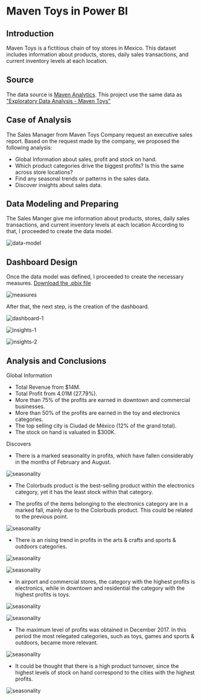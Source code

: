 # Maven Toys in Power BI #

## Introduction ##
Maven Toys is a fictitious chain of toy stores in Mexico. This dataset includes information about products, stores, daily sales transactions, and current inventory levels at each location. 

## Source ##
The data source is [Maven Analytics]( https://www.mavenanalytics.io/data-playground).
This project use the same data as ["Exploratory Data Analysis - Maven Toys"](https://github.com/morales-francisco/SQL-Projects/tree/main/ToysMaven)

## Case of Analysis ##

The Sales Manager from Maven Toys Company request an executive sales report.
Based on the request made by the company, we proposed the following analysis:
- Global Information about sales, profit and stock on hand.
- Which product categories drive the biggest profits? Is this the same across store locations?
- Find any seasonal trends or patterns in the sales data.
- Discover insights about sales data.

## Data Modeling and Preparing ##

The Sales Manger give me information about products, stores, daily sales transactions, and current inventory levels at each location
According to that, I proceeded to create the data model.

![data-model](Images/data-model.png)

## Dashboard Design ##

Once the data model was defined, I proceeded to create the necessary measures. [Download the .pbix file](https://github.com/morales-francisco/Dashboards/raw/main/MavenToys/MavenToys.pbix)

![measures](Images/measures.png)

After that, the next step, is the creation of the dashboard.


![dashboard-1](Images/dashboard-1.png)



![insights-1](Images/insights-1.png)



![insights-2](Images/insigths-2.png)



## Analysis and Conclusions ##
Global Information

- Total Revenue from $14M.
- Total Profit from 4.01M (27.79%).
- More than 75% of the profits are earned in downtown and commercial businesses.
- More than 50% of the profits are earned in the toy and electronics categories.
- The top selling city is Ciudad de México (12% of the grand total).
- The stock on hand is valuated in $300K.

Discovers

- There is a marked seasonality in profits, which have fallen considerably in the months of February and August.

![seasonality](Images/seasonality.png)


- The Colorbuds product is the best-selling product within the electronics category, yet it has the least stock within that category.



- The profits of the items belonging to the electronics category are in a marked fall, mainly due to the Colorbuds product. This could be related to the previous point.


![seasonality](Images/colorbuds.png)


- There is an rising trend in profits in the arts & crafts and sports & outdoors categories.


![seasonality](Images/art-crafts.png)



![seasonality](Images/sports-outdoor.png)


- In airport and commercial stores, the category with the highest profits is electronics, while in downtown and residential the category with the highest profits is toys.


![seasonality](Images/commercial-airport.png)



![seasonality](Images/downtown-residential.png)


- The maximum level of profits was obtained in December 2017. In this period the most relegated categories, such as toys, games and sports & outdoors, became more relevant.



![seasonality](Images/december-2017.png)


- It could be thought that there is a high product turnover, since the highest levels of stock on hand correspond to the cities with the highest profits.



![seasonality](Images/profit-stock.png)






